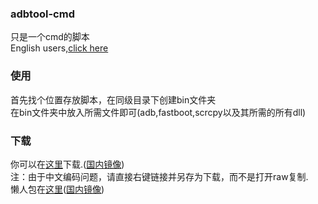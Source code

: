 ### **adbtool-cmd**    
只是一个cmd的脚本  
English users,[click here](https://github.com/cyjboost/adbtool-cmd/tree/english)     
### 使用      
首先找个位置存放脚本，在同级目录下创建bin文件夹    
在bin文件夹中放入所需文件即可(adb,fastboot,scrcpy以及其所需的所有dll)      
### 下载      
你可以在[这里](https://github.com/cyjboost/adbtool-cmd/raw/main/adbtoolchs.cmd)下载.([国内镜像](https://gitee.com/timmy-chen/adbtool-cmd/raw/main/adbtoolchs.cmd))    
注：由于中文编码问题，请直接右键链接并另存为下载，而不是打开raw复制.     
懒人包在[这里](https://github.com/cyjboost/adbtool-cmd/releases)([国内镜像](https://gitee.com/timmy-chen/adbtool-cmd/releases))    
